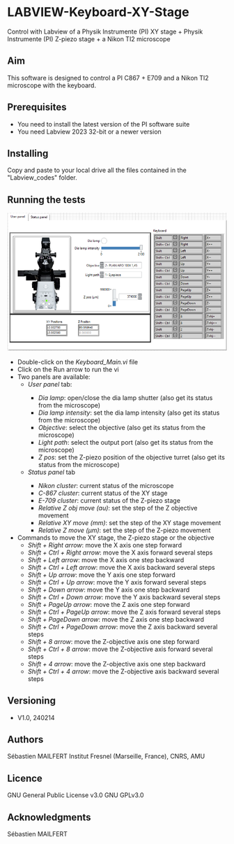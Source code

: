 # LABVIEW-Keyboard-XY-Stage
Control with Labview of a Physik Instrumente (PI) XY stage + Physik Instrumente (PI) Z-piezo stage + a Nikon TI2 microscope


## Aim
This software is designed to control a PI C867 + E709 and a Nikon TI2 microscope with the keyboard.

## Prerequisites

<ul>
<li> You need to install the latest version of the PI software suite</li>
<li> You need Labview 2023 32-bit or a newer version</li>
</ul>

## Installing
Copy and paste to your local drive all the files contained in the "Labview_codes" folder.

## Running the tests


![image](https://github.com/MAILFERT-Sebastien/LABVIEW-Keyboard-XY-Stage-NikonTI2/blob/main/Images/GUI.PNG) 

<ul>
<li> Double-click on the <i>Keyboard_Main.vi</i> file</li>
<li> Click on the Run arrow to run the vi</li>
<li> Two panels are available:
	<ul>
		<li> <i>User panel</i> tab:</li>
		<ul>
		<li> <i>Dia lamp</i>: open/close the dia lamp shutter (also get its status from the microscope)</li>
		<li> <i>Dia lamp intensity</i>: set the dia lamp intensity  (also get its status from the microscope)</li>
		<li> <i>Objective</i>: select the objective (also get its status from the microscope)</li>
		<li> <i>Light path</i>: select the output port  (also get its status from the microscope)</li>
		<li> <i>Z pos</i>: set the Z-piezo position of the objective turret (also get its status from the microscope)</li>
		</ul>
		<li> <i>Status panel</i> tab</li>
		<ul>
		<li> <i>Nikon cluster</i>: current status of the microscope</li>
		<li> <i>C-867 cluster</i>: current status of the XY stage</li>
		<li> <i>E-709 cluster</i>: current status of the Z-piezo stage</li>
		<li> <i>Relative Z obj move (au)</i>: set the step of the Z objective movement</li>
		<li> <i>Relative XY move (mm)</i>: set the step of the XY stage movement</li>
		<li> <i>Relative Z move (µm)</i>: set the step of the Z-piezo movement</li>
		</ul>
	</ul></li>
<li> Commands to move the XY stage, the Z-piezo stage or the objective
	<ul>
		<li> <i>Shift + Right arrow</i>: move the X axis one step forward</li>
		<li> <i>Shift + Ctrl + Right arrow</i>: move the X axis forward several steps</li>
		<li> <i>Shift + Left arrow</i>: move the X axis one step backward</li>
		<li> <i>Shift + Ctrl + Left arrow</i>: move the X axis backward several steps</li>
		<li> <i>Shift + Up arrow</i>: move the Y axis one step forward</li>
		<li> <i>Shift + Ctrl + Up arrow</i>: move the Y axis forward several steps</li>
		<li> <i>Shift + Down arrow</i>: move the Y axis one step backward</li>
		<li> <i>Shift + Ctrl + Down arrow</i>: move the Y axis backward several steps</li>
		<li> <i>Shift + PageUp arrow</i>: move the Z axis one step forward</li>
		<li> <i>Shift + Ctrl + PageUp arrow</i>: move the Z axis forward several steps</li>
		<li> <i>Shift + PageDown arrow</i>: move the Z axis one step backward</li>
		<li> <i>Shift + Ctrl + PageDown arrow</i>: move the Z axis backward several steps</li>
		<li> <i>Shift + 8 arrow</i>: move the Z-objective axis one step forward</li>
		<li> <i>Shift + Ctrl + 8 arrow</i>: move the Z-objective axis forward several steps</li>
		<li> <i>Shift + 4 arrow</i>: move the Z-objective axis one step backward</li>
		<li> <i>Shift + Ctrl + 4 arrow</i>: move the Z-objective axis backward several steps</li>
	</ul></li>
</ul>





## Versioning

<ul>
<li> V1.0, 240214</li>
</ul>


## Authors
Sébastien MAILFERT
Institut Fresnel (Marseille, France), CNRS, AMU

## Licence
GNU General Public License v3.0
GNU GPLv3.0

## Acknowledgments
Sébastien MAILFERT
